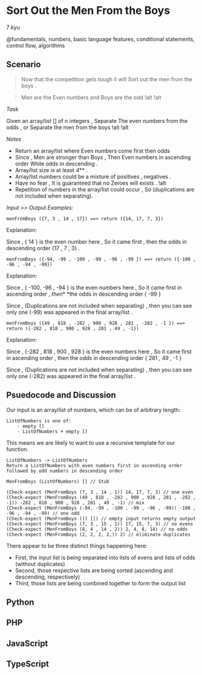# Sort Out the Men From the Boys
7 kyu 

@fundamentals, numbers, basic language features, conditional statements, control flow, algorithms

## Scenario

> Now that the competition gets tough it will Sort out the men from the boys .

> Men are the Even numbers and Boys are the odd  !alt !alt

*Task*

Given an array/list [] of n integers , Separate The even numbers from the odds , or Separate the men from the boys  !alt !alt

*Notes*

- Return an array/list where Even numbers come first then odds
- Since , Men are stronger than Boys , Then Even numbers in ascending order While odds in descending .
- Array/list size is at least *4*** .
- Array/list numbers could be a mixture of positives , negatives .
- Have no fear , It is guaranteed that no Zeroes will exists . !alt
- Repetition of numbers in the array/list could occur , So (duplications are not included when separating).

*Input >> Output Examples:*

    menFromBoys ({7, 3 , 14 , 17}) ==> return ({14, 17, 7, 3}) 

Explanation:

Since , { 14 } is the even number here , So it came first , then the odds in descending order {17 , 7 , 3} .

    menFromBoys ({-94, -99 , -100 , -99 , -96 , -99 }) ==> return ({-100 , -96 , -94 , -99})

Explanation:

Since , { -100, -96 , -94 } is the even numbers here , So it came first in ascending order , *then** *the odds in descending order { -99 }

Since , (Duplications are not included when separating) , then you can see only one (-99) was appeared in the final array/list .

    menFromBoys ({49 , 818 , -282 , 900 , 928 , 281 , -282 , -1 }) ==> return ({-282 , 818 , 900 , 928 , 281 , 49 , -1})

Explanation:

Since , {-282 , 818 , 900 , 928 } is the even numbers here , So it came first in ascending order , then the odds in descending order { 281 , 49 , -1 }

Since , (Duplications are not included when separating) , then you can see only one (-282) was appeared in the final array/list .

## Psuedocode and Discussion

Our input is an array/list of numbers, which can be of arbitrary length:

    ListOfNumbers is one of:
        - empty []
        - ListOfNumbers + empty []
        
This means we are likely to want to use a recursive template for our function.

    ListOfNumbers -> ListOfNumbers
    Return a ListOfNumbers with even numbers first in ascending order followed by odd numbers in descending order
    
    MenFromBoys (ListOfNumbers) [] // Stub
    
    (Check-expect (MenFromBoys (7, 3 , 14 , 1)) 14, 17, 7, 3) // one even
    (Check-expect (MenFromBoys (49 , 818 , -282 , 900 , 928 , 281 , -282 , -1)) -282 , 818 , 900 , 928 , 281 , 49 , -1) // mix
    (Check-expect (MenFromBoys (-94, -99 , -100 , -99 , -96 , -99)) -100 , -96 , -94 , -99) // one odd
    (Check-expect (MenFromBoys ()) []) // empty input returns empty output
    (Check-expect (MenFromBoys (7, 3 , 15 , 1)) 17, 15, 7, 3) // no evens
    (Check-expect (MenFromBoys (8, 4 , 14 , 2)) 2, 4, 8, 14) // no odds
    (Check-expect (MenFromBoys (2, 2, 2, 2,)) 2) // eliminate duplicates
    
There appear to be three distinct things happening here:
- First, the input list is being separated into lists of evens and lists of odds (without duplicates)
- Second, those respective lists are being sorted (ascending and descending, respectively)
- Third, those lists are being combined together to form the output list



## Python

## PHP

## JavaScript

## TypeScript